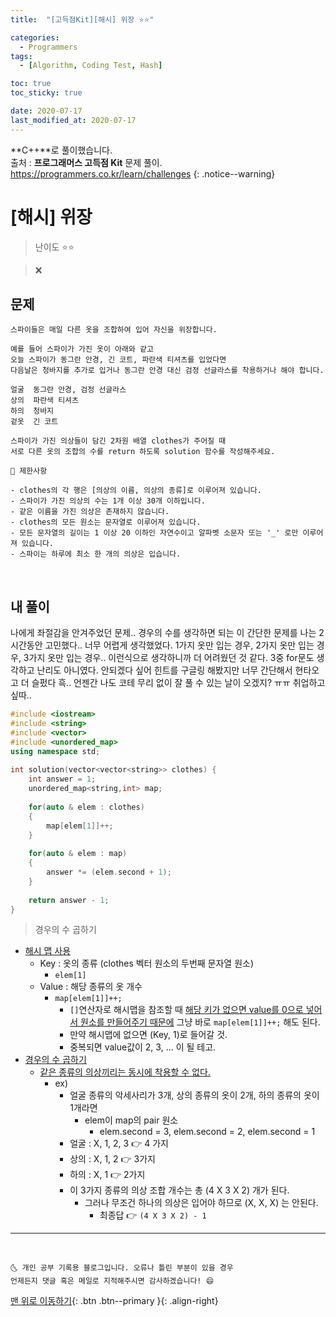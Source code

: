 ```yaml
---
title:  "[고득점Kit][해시] 위장 ⭐⭐" 

categories:
  - Programmers
tags:
  - [Algorithm, Coding Test, Hash]

toc: true
toc_sticky: true

date: 2020-07-17
last_modified_at: 2020-07-17
---
```


**C++**로 풀이했습니다.  
출처 : **프로그래머스 고득점 Kit** 문제 풀이. <https://programmers.co.kr/learn/challenges>
{: .notice--warning}

# [해시] 위장

> 난이도 ⭐⭐

> ❌

## 문제 

```
스파이들은 매일 다른 옷을 조합하여 입어 자신을 위장합니다.

예를 들어 스파이가 가진 옷이 아래와 같고 
오늘 스파이가 동그란 안경, 긴 코트, 파란색 티셔츠를 입었다면 
다음날은 청바지를 추가로 입거나 동그란 안경 대신 검정 선글라스를 착용하거나 해야 합니다.

얼굴	동그란 안경, 검정 선글라스
상의	파란색 티셔츠
하의	청바지
겉옷	긴 코트

스파이가 가진 의상들이 담긴 2차원 배열 clothes가 주어질 때 
서로 다른 옷의 조합의 수를 return 하도록 solution 함수를 작성해주세요.
```
```
📢 제한사항

- clothes의 각 행은 [의상의 이름, 의상의 종류]로 이루어져 있습니다.
- 스파이가 가진 의상의 수는 1개 이상 30개 이하입니다.
- 같은 이름을 가진 의상은 존재하지 않습니다.
- clothes의 모든 원소는 문자열로 이루어져 있습니다.
- 모든 문자열의 길이는 1 이상 20 이하인 자연수이고 알파벳 소문자 또는 '_' 로만 이루어져 있습니다.
- 스파이는 하루에 최소 한 개의 의상은 입습니다.
```

<br>

## 내 풀이 

나에게 좌절감을 안겨주었던 문제.. 경우의 수를 생각하면 되는 이 간단한 문제를 나는 2시간동안 고민했다.. 너무 어렵게 생각했었다. 1가지 옷만 입는 경우, 2가지 옷만 입는 경우, 3가지 옷만 입는 경우.. 이런식으로 생각하니까 더 어려웠던 것 같다. 3중 for문도 생각하고 난리도 아니였다. 안되겠다 싶어 힌트를 구글링 해봤지만 너무 간단해서 현타오고 더 슬펐다 흑.. 언젠간 나도 코테 무리 없이 잘 풀 수 있는 날이 오겠지? ㅠㅠ 취업하고 싶따.. 

```cpp
#include <iostream>
#include <string>
#include <vector>
#include <unordered_map>
using namespace std;
 
int solution(vector<vector<string>> clothes) {
    int answer = 1;
    unordered_map<string,int> map;
    
    for(auto & elem : clothes)
    {
        map[elem[1]]++;
    }
    
    for(auto & elem : map)
    {
        answer *= (elem.second + 1);
    }
    
    return answer - 1;
}
```

> 경우의 수 곱하기

- <u>해시 맵 사용</u>
  - Key : 옷의 종류 (clothes 벡터 원소의 두번째 문자열 원소)
    - `elem[1]`
  - Value : 해당 종류의 옷 개수
    - `map[elem[1]]++;`
      - `[]`연산자로 해시맵을 참조할 때 <u>해당 키가 없으면 value를 0으로 넣어서 원소를 만들어주기 때문에</u> 그냥 바로 `map[elem[1]]++;` 해도 된다.
      - 만약 해시맵에 없으면 (Key, 1)로 들어갈 것.
      - 중복되면 value값이 2, 3, ... 이 될 테고.
- <u>경우의 수 곱하기</u>
  - <u>같은 종류의 의상끼리는 동시에 착용할 수 없다.</u>
    - ex)
      - 얼굴 종류의 악세사리가 3개, 상의 종류의 옷이 2개, 하의 종류의 옷이 1개라면
        - elem이 map의 pair 원소
          - elem.second = 3, elem.second = 2, elem.second = 1
      - 얼굴 : X, 1, 2, 3 👉 4 가지
      - 상의 : X, 1, 2 👉 3가지
      - 하의 : X, 1 👉 2가지
      - 이 3가지 종류의 의상 조합 개수는 총 (4 X 3 X 2) 개가 된다.
        - 그러나 무조건 하나의 의상은 입어야 하므로 (X, X, X) 는 안된다.
          - 최종답 👉 `(4 X 3 X 2) - 1`

***
<br>

    🌜 개인 공부 기록용 블로그입니다. 오류나 틀린 부분이 있을 경우 
    언제든지 댓글 혹은 메일로 지적해주시면 감사하겠습니다! 😄

[맨 위로 이동하기](#){: .btn .btn--primary }{: .align-right}